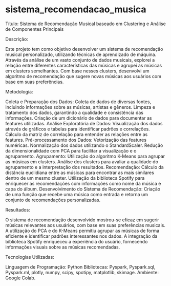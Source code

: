# sistema_recomendacao_musica
Título: Sistema de Recomendação Musical baseado em Clustering e Análise de Componentes Principais

Descrição:

Este projeto tem como objetivo desenvolver um sistema de recomendação musical personalizado, utilizando técnicas de aprendizado de máquina. Através da análise de um vasto conjunto de dados 
musicais, explorei a relação entre diferentes características das músicas e agrupei as músicas em clusters semelhantes. Com base nesses clusters, desenvolvi um algoritmo de recomendação 
que sugere novas músicas aos usuários com base em suas preferências.

Metodologia:

Coleta e Preparação dos Dados:
Coleta de dados de diversas fontes, incluindo informações sobre as músicas, artistas e gêneros.
Limpeza e tratamento dos dados, garantindo a qualidade e consistência das informações.
Criação de um dicionário de dados para documentar as features utilizadas.
Análise Exploratória de Dados:
Visualização dos dados através de gráficos e tabelas para identificar padrões e correlações.
Cálculo da matriz de correlação para entender as relações entre as features.
Pré-processamento dos Dados:
Vetorização das features numéricas.
Normalização dos dados utilizando o StandardScaler.
Redução da dimensionalidade com PCA para facilitar a visualização e o agrupamento.
Agrupamento:
Utilização do algoritmo K-Means para agrupar as músicas em clusters.
Análise dos clusters para avaliar a qualidade do agrupamento e a interpretação dos resultados.
Recomendação:
Cálculo da distância euclidiana entre as músicas para encontrar as mais similares dentro de um mesmo cluster.
Utilização da biblioteca Spotify para enriquecer as recomendações com informações como nome da música e capa do álbum.
Desenvolvimento do Sistema de Recomendação:
Criação de uma função que recebe uma música como entrada e retorna um conjunto de recomendações personalizadas.

Resultados:

O sistema de recomendação desenvolvido mostrou-se eficaz em sugerir músicas relevantes aos usuários, com base em suas preferências musicais. A utilização do PCA e do K-Means permitiu agrupar as músicas de forma eficiente e identificar padrões interessantes nos dados. A integração da biblioteca Spotify enriqueceu a experiência do usuário, fornecendo informações visuais sobre as músicas recomendadas.

Tecnologias Utilizadas:

Linguagem de Programação: Python
Bibliotecas: Pyspark, Pyspark.sql, Pyspark.ml, plotly, numpy, scipy, spotipy, matplotlib, skimage.
Ambiente: Google Colab.
